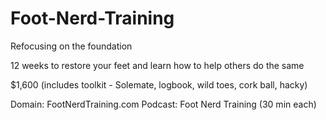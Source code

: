 # Foot-Nerd-Training

Refocusing on the foundation

12 weeks to restore your feet and learn how to help others do the same

$1,600 (includes toolkit - Solemate, logbook, wild toes, cork ball, hacky)

Domain: FootNerdTraining.com
Podcast: Foot Nerd Training (30 min each)
